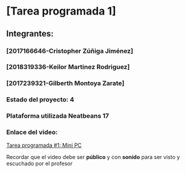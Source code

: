 # [Tarea programada 1]
## Integrantes:
### [2017166646-Cristopher Zúñiga Jiménez]
### [2018319336-Keilor Martinez Rodriguez]
### [2017239321-Gilberth Montoya Zarate]

### Estado del proyecto: 4
### Plataforma utilizada Neatbeans 17
### Enlace del video: 

[Tarea programada #1: Mini PC](https://www.youtube.com/watch?v=VvxQrnG_thM)

Recordar que el video debe ser **público** y con **sonido** para ser visto y escuchado por el profesor
